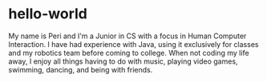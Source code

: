 # hello-world

My name is Peri and I'm a Junior in CS with a focus in Human Computer Interaction.
I have had experience with Java, using it exclusively for classes and my robotics team before coming to college.
When not coding my life away, I enjoy all things having to do with music, playing video games, swimming, dancing, and being with friends.
